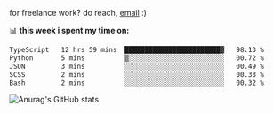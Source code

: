 for freelance work? do reach, [email](mailto:abhishknads.work@gmail.com) :)

📊 **this week i spent my time on:**
<!--START_SECTION:waka-->

```txt
TypeScript   12 hrs 59 mins  ████████████████████████▓   98.13 %
Python       5 mins          ▒░░░░░░░░░░░░░░░░░░░░░░░░   00.72 %
JSON         3 mins          ░░░░░░░░░░░░░░░░░░░░░░░░░   00.49 %
SCSS         2 mins          ░░░░░░░░░░░░░░░░░░░░░░░░░   00.33 %
Bash         2 mins          ░░░░░░░░░░░░░░░░░░░░░░░░░   00.32 %
```

<!--END_SECTION:waka-->

![Anurag's GitHub stats](https://github-readme-stats.vercel.app/api?username=zhangdongq)
